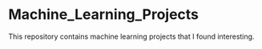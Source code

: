 # Machine_Learning_Projects
This repository contains machine learning projects that I found interesting.
